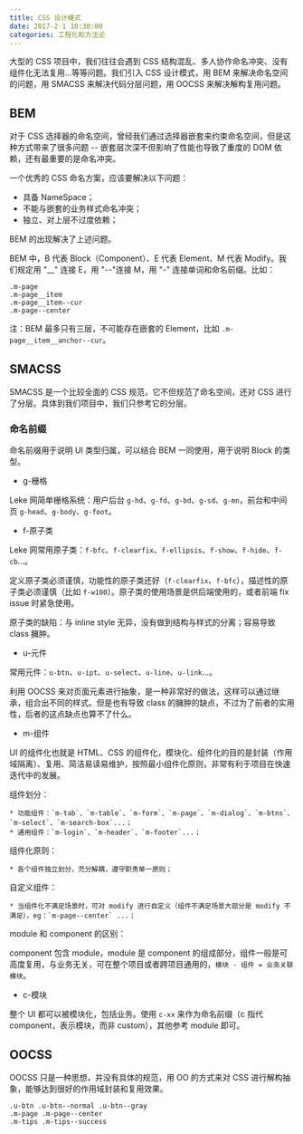 ```yaml
---
title: CSS 设计模式
date: 2017-2-1 10:30:00
categories: 工程化和方法论
---
```



大型的 CSS 项目中，我们往往会遇到 CSS 结构混乱、多人协作命名冲突、没有组件化无法复用...等等问题。我们引入 CSS 设计模式，用 BEM 来解决命名空间的问题，用 SMACSS 来解决代码分层问题，用 OOCSS 来解决解构复用问题。


## BEM

对于 CSS 选择器的命名空间，曾经我们通过选择器嵌套来约束命名空间，但是这种方式带来了很多问题 -- 嵌套层次深不但影响了性能也导致了重度的 DOM 依赖，还有最重要的是命名冲突。

一个优秀的 CSS 命名方案，应该要解决以下问题：

* 具备 NameSpace；
* 不能与嵌套的业务样式命名冲突；
* 独立、对上层不过度依赖；

BEM 的出现解决了上述问题。

BEM 中，B 代表 Block（Component）、E 代表 Element、M 代表 Modify。我们规定用 "__" 连接 E，用 "--"连接 M，用 "-" 连接单词和命名前缀。比如：

```
.m-page
.m-page__item
.m-page__item--cur
.m-page--center
```

注：BEM 最多只有三层，不可能存在嵌套的 Element，比如 `.m-page__item__anchor--cur`。


## SMACSS

SMACSS 是一个比较全面的 CSS 规范，它不但规范了命名空间，还对 CSS 进行了分层。具体到我们项目中，我们只参考它的分层。

### 命名前缀

命名前缀用于说明 UI 类型归属，可以结合 BEM 一同使用，用于说明 Block 的类型。

* g-栅格

Leke 网简单栅格系统：用户后台 `g-hd`、`g-fd`、`g-bd`、`g-sd`、`g-mn`，前台和中间页 `g-head`、`g-body`、`g-foot`。

* f-原子类

Leke 网常用原子类：`f-bfc`、`f-clearfix`、`f-ellipsis`、`f-show`、`f-hide`、`f-cb`...。

定义原子类必须谨慎，功能性的原子类还好（`f-clearfix`、`f-bfc`），描述性的原子类必须谨慎（比如 `f-w100`）。原子类的使用场景是供后端使用的，或者前端 fix issue 时紧急使用。

原子类的缺陷：与 inline style 无异，没有做到结构与样式的分离；容易导致 class 臃肿。

* u-元件

常用元件：`u-btn`、`u-ipt`、`u-select`、`u-line`、`u-link`...。

利用 OOCSS 来对页面元素进行抽象，是一种非常好的做法，这样可以通过继承，组合出不同的样式。但是也有导致 class 的臃肿的缺点，不过为了前者的实用性，后者的这点缺点也算不了什么。

* m-组件

UI 的组件化也就是 HTML、CSS 的组件化，模块化、组件化的目的是封装（作用域隔离）、复用、简洁易读易维护，按照最小组件化原则，非常有利于项目在快速迭代中的发展。

组件划分：

```
* 功能组件：`m-tab`、`m-table`、`m-form`、`m-page`、`m-dialog`、`m-btns`、`m-select`、`m-search-box`...；
* 通用组件：`m-login`、`m-header`、`m-footer`...；
```

组件化原则：

```
* 各个组件独立划分，充分解耦，遵守职责单一原则；
```

自定义组件：

```
* 当组件化不满足场景时，可对 modify 进行自定义（组件不满足场景大部分是 modify 不满足），eg：`m-page--center` ...；
```

module 和 component 的区别：

component 包含 module，module 是 component 的组成部分，组件一般是可高度复用，与业务无关，可在整个项目或者跨项目通用的，`模块 - 组件 = 业务关联模块`。

* c-模块

整个 UI 都可以被模块化，包括业务。使用 `c-xx` 来作为命名前缀（c 指代 component，表示模块，而非 custom），其他参考 module 即可。


## OOCSS

OOCSS 只是一种思想，并没有具体的规范，用 OO 的方式来对 CSS 进行解构抽象，能够达到很好的作用域封装和复用效果。

```
.u-btn .u-btn--normal .u-btn--gray
.m-page .m-page--center
.m-tips .m-tips--success
```
